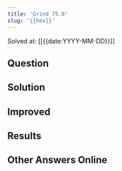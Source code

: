 ```yaml
---
title: 'Grind 75.0'
slug: '{{hex}}'
---
```


Solved at: [[{{date:YYYY-MM-DD}}]]

## Question

## Solution

## Improved

## Results

## Other Answers Online

